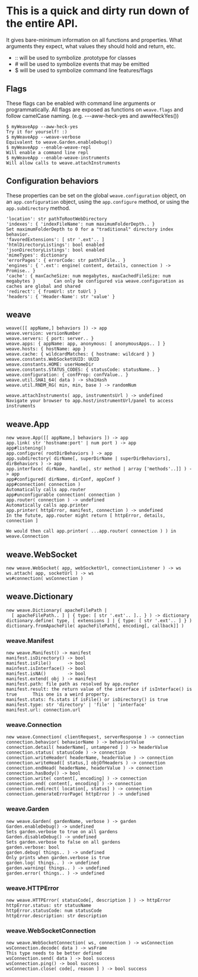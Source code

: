 # This is a quick and dirty run down of the entire API.
It gives bare-minimum information on all functions and properties. What arguments
they expect, what values they should hold and return, etc.

- :: will be used to symbolize .prototype for classes
- \# will be used to symbolize events that may be emitted
- $  will be used to symbolize command line features/flags

## Flags
These flags can be enabled with command line arguments or programmatically. All flags
are exposed as functions on `weave.flags` and follow camelCase naming. (e.g. ---aww-heck-yes and awwHeckYes())
```
$ myWeaveApp --aww-heck-yes                                                      Try it for yourself! :)
$ myWeaveApp --weave-verbose                                                     Equivalent to weave.Garden.enableDebug()
$ myWeaveApp --enable-weave-repl                                                 Will enable a command line repl
$ myWeaveApp --enable-weave-instruments                                          Will allow calls to weave.attachInstruments
```

## Configuration behaviors
These properties can be set on the global `weave.configuration` object, on an `app.configuration`
object, using the `app.configure` method, or using the `app.subdirectory` method.

```
'location': str pathToRootWebDirectory
'indexes': { 'indexFileName': num maximumFolderDepth.. }                         Set maximumFolderDepth to 0 for a "traditional" directory index behavior.
'favoredExtensions': [ str '.ext'.. ]
'htmlDirectoryListings': bool enabled
'jsonDirectoryListings': bool enabled
'mimeTypes': dictionary
'errorPages': { errorCode: str pathToFile.. }
'engines': { '.ext': engine( content, details, connection ) -> Promise.. }
'cache': { maxCacheSize: num megabytes, maxCachedFileSize: num megabytes }       Can only be configured via weave.configuration as caches are global and shared
'redirect': { fromUrl: str toUrl }
'headers': { 'Header-Name': str 'value' }
```

## weave
```
weave([[ appName,] behaviors ]) -> app
weave.version: versionNumber
weave.servers: { port: server.. }
weave.apps: { appName: app, anonymous: [ anonymousApps.. ] }
weave.hosts: { hostName: app }
weave.cache: { wildcardMatches: { hostname: wildcard } }
weave.constants.WebSocketUUID: UUID
weave.constants.HOME: userHomeDir
weave.constants.STATUS_CODES: { statusCode: statusName.. }
weave.configuration: { confProp: confValue.. }
weave.util.SHA1_64( data ) -> sha1Hash
weave.util.RNDM_RG( min, min, base ) -> randomNum

weave.attachInstruments( app, instrumentsUrl ) -> undefined                      Navigate your browser to app.host/instrumentUrl/panel to access instruments
```

## weave.App
```
new weave.App([[ appName,] behaviors ]) -> app
app.link( str 'hostname:port' | num port ) -> app
app#listening()
app.configure( rootDirBehaviors ) -> app
app.subdirectory( dirName[, superDirName | superDirBehaviors], dirBehaviors ) -> app
app.interface( dirName, handle[, str method | array ['methods'..]] ) -> app                               
app#configured( dirName, dirConf, appConf )
app#connection( connection )                                                     Automatically calls app.router
app#unconfigurable connection( connection )
app.router( connection ) -> undefined                                            Automatically calls app.printer
app.printer( httpError, manifest, connection ) -> undefined                      In the futute, app.router might return [ httpError, details, connection ]
                                                                                 We would then call app.printer( ...app.router( connection ) ) in weave.Connection
```

## weave.WebSocket
```
new weave.WebSocket( app, webSocketUrl, connectionListener ) -> ws
ws.attach( app, socketUrl ) -> ws
ws#connection( wsConnection )
```

## weave.Dictionary
```
new weave.Dictionary( apacheFilePath |
  [ apacheFilePath.. ] | { type: [ str '.ext'.. ].. } ) -> dictionary
dictionary.define( type, [ extensions ] | { type: [ str '.ext'.. ] } )
dictionary.fromApacheFile( apacheFilePath[, encoding[, callback]] )
```

### weave.Manifest
```
new weave.Manifest() -> manifest
manifest.isDirectory() -> bool
manifest.isFile()      -> bool
mainfest.isInterface() -> bool
manifest.isNA()        -> bool
manifest.extend( obj ) -> manifest
manifest.path: file path as resolved by app.router
manifest.result: the return value of the interface if isInterface() is true      This one is a weird property.
manifest.stats: fs.stats if isFile() or isDirectory() is true
manifest.type: str 'directory' | 'file' | 'interface'
manifest.url: connection.url
```

### weave.Connection
```
new weave.Connection( clientRequest, serverResponse ) -> connection
connection.behavior( behaviorName ) -> behaviorValue
connection.detail( headerName[, untampered ] ) -> headerValue
connection.status( statusCode ) -> connection
connection.writeHeader( headerName, headerValue ) -> connection
connection.writeHead([ status,] objOfHeaders ) -> connection
connection.endHead( headerName, headerValue ) -> connection
connection.hasBody() -> bool
connection.write( content[, encoding] ) -> connection
connection.end( content[, encoding] ) -> connection
connection.redirect( location[, status] ) -> connection
connection.generateErrorPage( httpError ) -> undefined
```

### weave.Garden
```
new weave.Garden( gardenName, verbose ) -> garden
Garden.enableDebug() -> undefined                                                Sets garden.verbose to true on all gardens
Garden.disableDebug() -> undefined                                               Sets garden.verbose to false on all gardens
garden.verbose: bool
garden.debug( things.. ) -> undefined                                            Only prints when garden.verbose is true
garden.log( things.. ) -> undefined
garden.warning( things.. ) -> undefined
garden.error( things.. ) -> undefined
```

### weave.HTTPError
```
new weave.HTTPError( statusCode[, description ] ) -> httpError
httpError.status: str statusName
httpError.statusCode: num statusCode
httpError.description: str description
```

### weave.WebSocketConnection
```
new weave.WebSocketConnection( ws, connection ) -> wsConnection
wsConnection.decode( data ) -> wsFrame                                           This type needs to be better defined
wsConnection.send( data ) -> bool success
wsConnection.ping() -> bool success
wsConnection.close( code[, reason ] ) -> bool success
```
